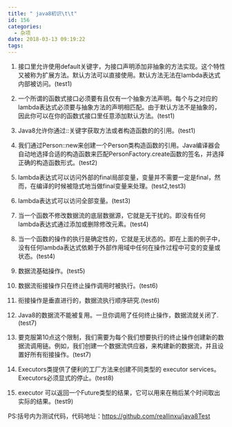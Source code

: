 ```yaml
---
title: " java8初识\t\t"
id: 156
categories:
  - 杂项
date: 2018-03-13 09:19:22
tags:
---
```


1. 接口里允许使用default关键字，为接口声明添加非抽象的方法实现。这个特性又被称为扩展方法。默认方法可以直接使用。默认方法无法在lambda表达式内部被访问。(test1)

2. 一个所谓的函数式接口必须要有且仅有一个抽象方法声明。每个与之对应的lambda表达式必须要与抽象方法的声明相匹配。由于默认方法不是抽象的，因此你可以在你的函数式接口里任意添加默认方法。(test1)

3. Java8允许你通过::关键字获取方法或者构造函数的的引用。(test1)

4. 我们通过Person::new来创建一个Person类构造函数的引用。Java编译器会自动地选择合适的构造函数来匹配PersonFactory.create函数的签名，并选择正确的构造函数形式。(test2)

5. lambda表达式可以访问外部的final局部变量，变量并不需要一定是final，然而，在编译的时候被隐式地当做final变量来处理。(test2,test3)

6. lambda表达式可以访问全部变量。(test3)

7. 当一个函数不修改数据流的底层数据源，它就是无干扰的。即没有任何lambda表达式通过添加或删除修改元素。(test4)

8. 当一个函数的操作的执行是确定性的，它就是无状态的。即在上面的例子中，没有任何lambda表达式依赖于外部作用域中任何在操作过程中可变的变量或状态。(test4)

9. 数据流基础操作。(test5)

10. 数据流衔接操作只在终止操作调用时被执行。(test6)

11. 衔接操作是垂直进行的，数据流执行顺序研究.(test6)

12. Java8的数据流不能被复用。一旦你调用了任何终止操作，数据流就关闭了.(test7)

13. 要克服第10点这个限制，我们需要为每个我们想要执行的终止操作创建新的数据流调用链。例如，我们创建一个数据流供应器，来构建新的数据流，并且设置好所有衔接操作。(test7)

14. Executors类提供了便利的工厂方法来创建不同类型的 executor services。Executors必须显式的停止。(test8)

15. executor 可以返回一个Future类型的结果，它可以用来在稍后某个时间取出实际的结果。(test9)

PS:括号内为测试代码，代码地址：https://github.com/reallinxu/java8Test